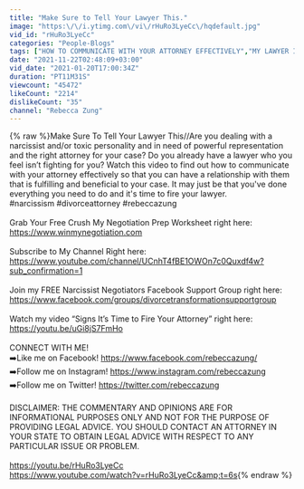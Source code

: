 ```yaml
---
title: "Make Sure to Tell Your Lawyer This."
image: "https:\/\/i.ytimg.com\/vi\/rHuRo3LyeCc\/hqdefault.jpg"
vid_id: "rHuRo3LyeCc"
categories: "People-Blogs"
tags: ["HOW TO COMMUNICATE WITH YOUR ATTORNEY EFFECTIVELY","MY LAWYER IS NOT FIGHTING FOR ME","WHAT TO DO IF YOUR LAWYER IS NOT HELPING YOU"]
date: "2021-11-22T02:48:09+03:00"
vid_date: "2021-01-20T17:00:34Z"
duration: "PT11M31S"
viewcount: "45472"
likeCount: "2214"
dislikeCount: "35"
channel: "Rebecca Zung"
---
```

{% raw %}Make Sure To Tell Your Lawyer This//Are you dealing with a narcissist and/or toxic personality and in need of powerful representation and the right attorney for your case? Do you already have a lawyer who you feel isn’t fighting for you? Watch this video to find out how to communicate with your attorney effectively so that you can have a relationship with them that is fulfilling and beneficial to your case. It may just be that you've done everything you need to do and it's time to fire your lawyer. <br />#narcissism #divorceattorney #rebeccazung<br /><br />Grab Your Free Crush My Negotiation Prep Worksheet right here: <br /><a rel="nofollow" target="blank" href="https://www.winmynegotiation.com">https://www.winmynegotiation.com</a> <br /><br />Subscribe to My Channel Right here: <br /><a rel="nofollow" target="blank" href="https://www.youtube.com/channel/UCnhT4fBE1OWOn7c0Quxdf4w?sub_confirmation=1">https://www.youtube.com/channel/UCnhT4fBE1OWOn7c0Quxdf4w?sub_confirmation=1</a><br /><br />Join my FREE Narcissist Negotiators Facebook Support Group right here: <br /><a rel="nofollow" target="blank" href="https://www.facebook.com/groups/divorcetransformationsupportgroup">https://www.facebook.com/groups/divorcetransformationsupportgroup</a> <br /><br />Watch my video “Signs It’s Time to Fire Your Attorney” right here: <a rel="nofollow" target="blank" href="https://youtu.be/uGi8jS7FmHo">https://youtu.be/uGi8jS7FmHo</a><br /><br />CONNECT WITH ME! <br />➡️Like me on Facebook!  <a rel="nofollow" target="blank" href="https://www.facebook.com/rebeccazung/">https://www.facebook.com/rebeccazung/</a><br />➡️Follow me on Instagram!  <a rel="nofollow" target="blank" href="https://www.instagram.com/rebeccazung">https://www.instagram.com/rebeccazung</a> <br />➡️Follow me on Twitter!   <a rel="nofollow" target="blank" href="https://twitter.com/rebeccazung">https://twitter.com/rebeccazung</a><br /><br />DISCLAIMER:  THE COMMENTARY AND OPINIONS  ARE FOR INFORMATIONAL PURPOSES ONLY AND NOT FOR THE PURPOSE OF PROVIDING LEGAL ADVICE.  YOU SHOULD CONTACT AN ATTORNEY IN YOUR STATE TO OBTAIN LEGAL ADVICE WITH RESPECT TO ANY PARTICULAR ISSUE OR PROBLEM.<br /><br /><a rel="nofollow" target="blank" href="https://youtu.be/rHuRo3LyeCc">https://youtu.be/rHuRo3LyeCc</a><br /><a rel="nofollow" target="blank" href="https://www.youtube.com/watch?v=rHuRo3LyeCc&amp;t=6s">https://www.youtube.com/watch?v=rHuRo3LyeCc&amp;t=6s</a>{% endraw %}
